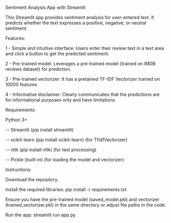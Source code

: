 Sentiment Analysis App with Streamlit

This Streamlit app provides sentiment analysis for user-entered text. It predicts whether the text expresses a positive, negative, or neutral sentiment.

Features:

1 - Simple and intuitive interface: Users enter their review text in a text area and click a button to get the predicted sentiment.

2 - Pre-trained model: Leverages a pre-trained model (trained on IMDB reviews dataset) for prediction.

3 - Pre-trained vectorizer: It has a pretained TF-IDF Vectorizer trained on 10000 features

4 - Informative disclaimer: Clearly communicates that the predictions are for informational purposes only and have limitations.


Requirements:

Python 3+

-- Streamlit (pip install streamlit)

-- scikit-learn (pip install scikit-learn) (for TfidfVectorizer)

-- nltk (pip install nltk) (for text processing)

-- Pickle (built-in) (for loading the model and vectorizer)


Instructions:

Download the repository.

Install the required libraries: pip install -r requirements.txt

Ensure you have the pre-trained model (saved_model.pkl) and vectorizer (trained_vectorizer.pkl) in the same directory or adjust file paths in the code.

Run the app: streamlit run app.py


